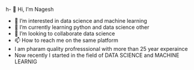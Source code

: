h- 👋 Hi, I’m  Nagesh  
- 👀 I’m interested in data science and machine learning
- 🌱 I’m currently learning python and data science other 
- 💞️ I’m looking to collaborate data science
- 📫 How to reach me on the same platform
- I am pharam quality profresssional with more than 25 year experaince
- Now recently  I started in the field of DATA SCIENCE and MACHINE LEARNIG

<!---
npatil319/npatil319 is a ✨ special ✨ repository because its `README.md` (this file) appears on your GitHub profile.
You can click the Preview link to take a look at your changes.
--->
